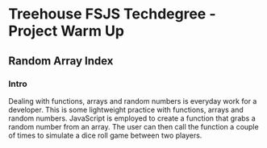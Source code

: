 
# Treehouse FSJS Techdegree - Project Warm Up

## Random Array Index

### Intro

Dealing with functions, arrays and random numbers is everyday work for a developer.  This is some lightweight practice with functions, arrays and random numbers.   JavaScript is employed to create a function that grabs a random number from an array.  The user can then call the function a couple of times to simulate a dice roll game between two players.

